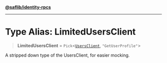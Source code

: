 [**@saflib/identity-rpcs**](../index.md)

***

# Type Alias: LimitedUsersClient

> **LimitedUsersClient** = `Pick`\<[`UsersClient`](../@saflib/namespaces/users/classes/UsersClient.md), `"GetUserProfile"`\>

A stripped down type of the UsersClient, for easier mocking.
